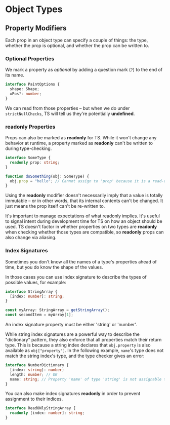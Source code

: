 # Object Types

## Property Modifiers

Each prop in an object type can specify a couple of things: the type, whether the prop is optional, and whether the prop
can be written to.

### Optional Properties

We mark a property as _optional_ by adding a question mark (`?`) to the end of its name.

```typescript
interface PaintOptions {
  shape: Shape;
  xPos?: number;
}
```

We can read from those properties – but when we do under `strictNullChecks`, TS will tell us they're potentially **undefined**.

### **readonly** Properties

Props can also be marked as **readonly** for TS. While it won't change any behavior at runtime, a property marked as
**readonly** can't be written to during type-checking.

```typescript
interface SomeType {
  readonly prop: string;
}

function doSomething(obj: SomeType) {
  obj.prop = "hello"; // Cannot assign to 'prop' because it is a read-only property.
}
```

Using the **readonly** modifier doesn't necessarily imply that a value is totally immutable – or in other words, that its
internal contents can't be changed. It just means the prop itself can't be re-written to.

It's important to manage expectations of what readonly implies. It's useful to signal intent during development time for
TS on how an object should be used. TS doesn't factor in whether properties on two types are **readonly** when checking
whether those types are compatible, so **readonly** props can also change via aliasing.


### Index Signatures

Sometimes you don't know all the names of a type's properties ahead of time, but you do know the shape of the values.

In those cases you can use index signature to describe the types of possible values, for example:

```typescript
interface StringArray {
  [index: number]: string;
}

const myArray: StringArray = getStringArray();
const secondItem = myArray[1];
```

An index signature property must be either 'string' or 'number'.

While string index signatures are a powerful way to describe the "dictionary" pattern, they also enforce that all 
properties match their return type. This is because a string index declares that `obj.property` is also available as
`obj["property"]`. In the following example, `name`'s type does not match the string index's type, and the type checker
gives an error:

```typescript
interface NumberDictionary {
  [index: string]: number;
  length: number; // OK
  name: string; // Property 'name' of type 'string' is not assignable to 'string' index type 'number'.
}
```

You can also make index signatures **readonly** in order to prevent assignment to their indices.

```typescript
interface ReadONlyStringArray {
  readonly [index: number]: string;
}
```
